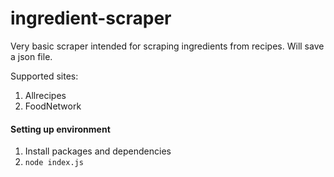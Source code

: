 ﻿# ingredient-scraper

Very basic scraper intended for scraping ingredients from recipes. Will save a json file.

Supported sites:  
1) Allrecipes  
2) FoodNetwork  

#### Setting up environment
1) Install packages and dependencies  
2) ```node index.js```
